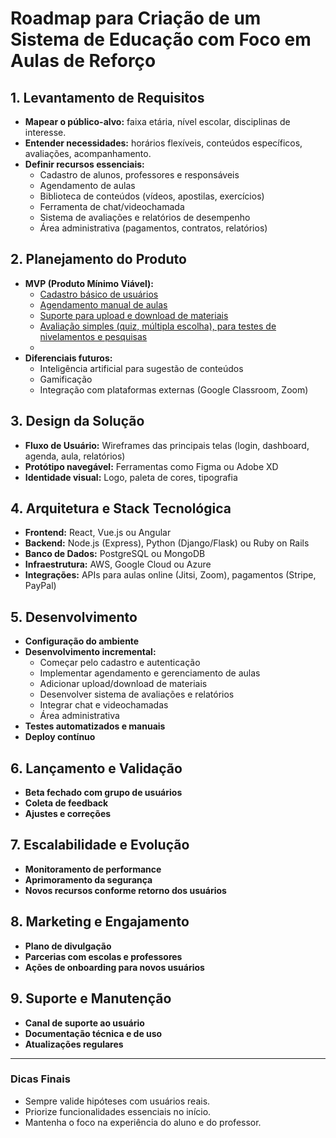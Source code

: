 # Roadmap para Criação de um Sistema de Educação com Foco em Aulas de Reforço

## 1. Levantamento de Requisitos

- **Mapear o público-alvo:** faixa etária, nível escolar, disciplinas de interesse.
- **Entender necessidades:** horários flexíveis, conteúdos específicos, avaliações, acompanhamento.
- **Definir recursos essenciais:**
  - Cadastro de alunos, professores e responsáveis
  - Agendamento de aulas
  - Biblioteca de conteúdos (vídeos, apostilas, exercícios)
  - Ferramenta de chat/videochamada
  - Sistema de avaliações e relatórios de desempenho
  - Área administrativa (pagamentos, contratos, relatórios)

## 2. Planejamento do Produto

- **MVP (Produto Mínimo Viável):**
  - [Cadastro básico de usuários](https://github.com/git-GMHammes/conquista/blob/main/Doc/cadastro_autenticacao.md)
  - [Agendamento manual de aulas](https://github.com/git-GMHammes/conquista/blob/main/Doc/agendamento.md)
  - [Suporte para upload e download de materiais](https://github.com/git-GMHammes/conquista/blob/main/Doc/upload_download_materiais.md)
  - [Avaliação simples (quiz, múltipla escolha), para testes de nivelamentos e pesquisas](https://github.com/git-GMHammes/conquista/blob/main/Doc/upload_download_materiais.md)
  - 
- **Diferenciais futuros:**
  - Inteligência artificial para sugestão de conteúdos
  - Gamificação
  - Integração com plataformas externas (Google Classroom, Zoom)

## 3. Design da Solução

- **Fluxo de Usuário:** Wireframes das principais telas (login, dashboard, agenda, aula, relatórios)
- **Protótipo navegável:** Ferramentas como Figma ou Adobe XD
- **Identidade visual:** Logo, paleta de cores, tipografia

## 4. Arquitetura e Stack Tecnológica

- **Frontend:** React, Vue.js ou Angular
- **Backend:** Node.js (Express), Python (Django/Flask) ou Ruby on Rails
- **Banco de Dados:** PostgreSQL ou MongoDB
- **Infraestrutura:** AWS, Google Cloud ou Azure
- **Integrações:** APIs para aulas online (Jitsi, Zoom), pagamentos (Stripe, PayPal)

## 5. Desenvolvimento

- **Configuração do ambiente**
- **Desenvolvimento incremental:**
  - Começar pelo cadastro e autenticação
  - Implementar agendamento e gerenciamento de aulas
  - Adicionar upload/download de materiais
  - Desenvolver sistema de avaliações e relatórios
  - Integrar chat e videochamadas
  - Área administrativa
- **Testes automatizados e manuais**
- **Deploy contínuo**

## 6. Lançamento e Validação

- **Beta fechado com grupo de usuários**
- **Coleta de feedback**
- **Ajustes e correções**

## 7. Escalabilidade e Evolução

- **Monitoramento de performance**
- **Aprimoramento da segurança**
- **Novos recursos conforme retorno dos usuários**

## 8. Marketing e Engajamento

- **Plano de divulgação**
- **Parcerias com escolas e professores**
- **Ações de onboarding para novos usuários**

## 9. Suporte e Manutenção

- **Canal de suporte ao usuário**
- **Documentação técnica e de uso**
- **Atualizações regulares**

---

### Dicas Finais

- Sempre valide hipóteses com usuários reais.
- Priorize funcionalidades essenciais no início.
- Mantenha o foco na experiência do aluno e do professor.
